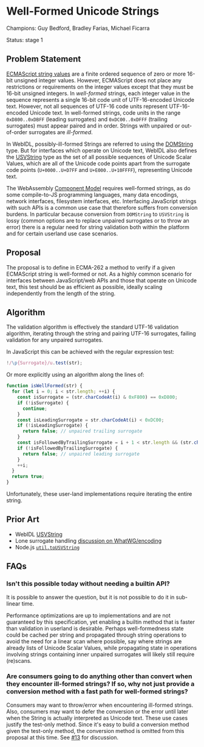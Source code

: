 # Well-Formed Unicode Strings

Champions: Guy Bedford, Bradley Farias, Michael Ficarra

Status: stage 1

## Problem Statement

[ECMAScript string values](https://tc39.es/ecma262/multipage/overview.html#sec-terms-and-definitions-string-value) are a finite ordered sequence of zero or more 16-bit unsigned integer values. However, ECMAScript does not place any restrictions or requirements on the integer values except that they must be 16-bit unsigned integers. In *well-formed* strings, each integer value in the sequence represents a single 16-bit code unit of UTF-16-encoded Unicode text. However, not all sequences of UTF-16 code units represent UTF-16-encoded Unicode text. In well-formed strings, code units in the range `0xD800..0xDBFF` (leading surrogates) and `0xDC00..0xDFFF` (trailing surrogates) must appear paired and in order. Strings with unpaired or out-of-order surrogates are *ill-formed*.

In WebIDL, possibly-ill-formed Strings are referred to using the [DOMString](https://webidl.spec.whatwg.org/#idl-DOMString) type. But for interfaces which operate on Unicode text, WebIDL also defines the [USVString](https://webidl.spec.whatwg.org/#idl-USVString) type as the set of all possible sequences of Unicode Scalar Values, which are all of the Unicode code points apart from the surrogate code points (`U+0000..U+D7FF` and `U+E000..U+10FFFF`), representing Unicode text.

The WebAssembly [Component Model](https://github.com/WebAssembly/component-model) requires well-formed strings, as do some compile-to-JS programming languages, many data encodings, network interfaces, filesystem interfaces, etc. Interfacing JavaScript strings with such APIs is a common use case that therefore suffers from conversion burdens. In particular because conversion from `DOMString` to `USVString` is lossy (common options are to replace unpaired surrogates or to throw an error) there is a regular need for string validation both within the platform and for certain userland use case scenarios.

## Proposal

The proposal is to define in ECMA-262 a method to verify if a given ECMAScript string is well-formed or not. As a highly common scenario for interfaces between JavaScript/web APIs and those that operate on Unicode text, this test should be as efficient as possible, ideally scaling independently from the length of the string.

## Algorithm

The validation algorithm is effectively the standard UTF-16 validation algorithm, iterating through the string and pairing UTF-16 surrogates, failing validation for any unpaired surrogates.

In JavaScript this can be achieved with the regular expression test:

```js
!/\p{Surrogate}/u.test(str);
```

Or more explicitly using an algorithm along the lines of:

```js
function isWellFormed(str) {
  for (let i = 0; i < str.length; ++i) {
    const isSurrogate = (str.charCodeAt(i) & 0xF800) == 0xD800;
    if (!isSurrogate) {
      continue;
    }
    const isLeadingSurrogate = str.charCodeAt(i) < 0xDC00;
    if (!isLeadingSurrogate) {
      return false; // unpaired trailing surrogate
    }
    const isFollowedByTrailingSurrogate = i + 1 < str.length && (str.charCodeAt(i + 1) & 0xFC00) == 0xDC00;
    if (!isFollowedByTrailingSurrogate) {
      return false; // unpaired leading surrogate
    }
    ++i;
  }
  return true;
}
```

Unfortunately, these user-land implementations require iterating the entire string.

## Prior Art

* WebIDL [USVString](https://heycam.github.io/webidl/#idl-USVString)
* Lone surrogate handling [discussion on WhatWG/encoding](https://github.com/whatwg/encoding/issues/174)
* Node.js [`util.toUSVString`](https://nodejs.org/dist/latest-v16.x/docs/api/util.html#util_util_tousvstring_string)

## FAQs

### Isn't this possible today without needing a builtin API?

It is possible to answer the question, but it is not possible to do it in sub-linear time.

Performance optimizations are up to implementations and are not guaranteed by this specification, yet enabling a builtin method that is faster than validation in userland is desirable. Perhaps well-formedness state could be cached per string and propagated through string operations to avoid the need for a linear scan where possible, say where strings are already lists of Unicode Scalar Values, while propagating state in operations involving strings containing inner unpaired surrogates will likely still require (re)scans.

### Are consumers going to do anything other than convert when they encounter ill-formed strings? If so, why not just provide a conversion method with a fast path for well-formed strings?

Consumers may want to throw/error when encountering ill-formed strings. Also, consumers may want to defer the conversion or the error until later when the String is actually interpreted as Unicode text. These use cases justify the test-only method. Since it's easy to build a conversion method given the test-only method, the conversion method is omitted from this proposal at this time. See [#13](https://github.com/tc39/proposal-is-usv-string/issues/13) for discussion.
